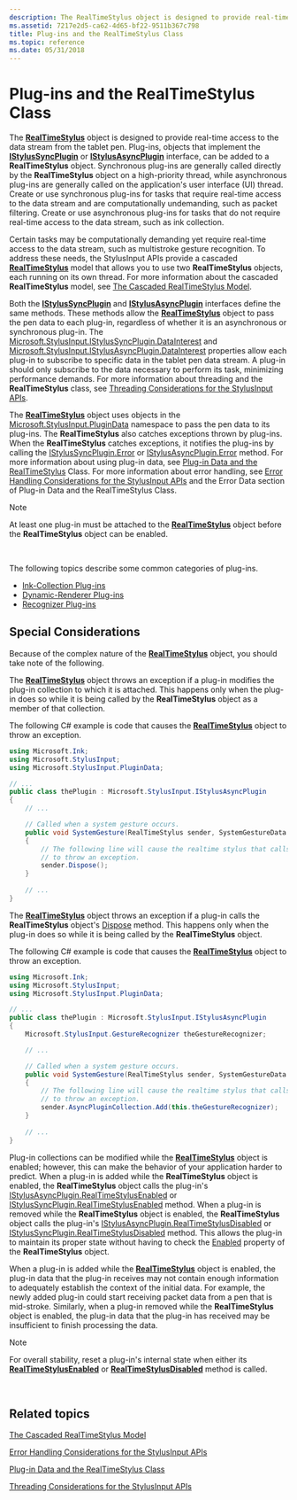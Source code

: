 ```yaml
---
description: The RealTimeStylus object is designed to provide real-time access to the data stream from the tablet pen.
ms.assetid: 7217e2d5-ca62-4d65-bf22-9511b367c798
title: Plug-ins and the RealTimeStylus Class
ms.topic: reference
ms.date: 05/31/2018
---
```


# Plug-ins and the RealTimeStylus Class

The [**RealTimeStylus**](realtimestylus-class.md) object is designed to provide real-time access to the data stream from the tablet pen. Plug-ins, objects that implement the [**IStylusSyncPlugin**](/windows/win32/api/rtscom/nn-rtscom-istylussyncplugin) or [**IStylusAsyncPlugin**](/windows/win32/api/rtscom/nn-rtscom-istylusasyncplugin) interface, can be added to a **RealTimeStylus** object. Synchronous plug-ins are generally called directly by the **RealTimeStylus** object on a high-priority thread, while asynchronous plug-ins are generally called on the application's user interface (UI) thread. Create or use synchronous plug-ins for tasks that require real-time access to the data stream and are computationally undemanding, such as packet filtering. Create or use asynchronous plug-ins for tasks that do not require real-time access to the data stream, such as ink collection.

Certain tasks may be computationally demanding yet require real-time access to the data stream, such as multistroke gesture recognition. To address these needs, the StylusInput APIs provide a cascaded [**RealTimeStylus**](realtimestylus-class.md) model that allows you to use two **RealTimeStylus** objects, each running on its own thread. For more information about the cascaded **RealTimeStylus** model, see [The Cascaded RealTimeStylus Model](the-cascaded-realtimestylus-model.md).

Both the [**IStylusSyncPlugin**](/windows/win32/api/rtscom/nn-rtscom-istylussyncplugin) and [**IStylusAsyncPlugin**](/windows/win32/api/rtscom/nn-rtscom-istylusasyncplugin) interfaces define the same methods. These methods allow the [**RealTimeStylus**](realtimestylus-class.md) object to pass the pen data to each plug-in, regardless of whether it is an asynchronous or synchronous plug-in. The [Microsoft.StylusInput.IStylusSyncPlugin.DataInterest](/previous-versions/ms824752(v=msdn.10)) and [Microsoft.StylusInput.IStylusAsyncPlugin.DataInterest](/previous-versions/ms824769(v=msdn.10)) properties allow each plug-in to subscribe to specific data in the tablet pen data stream. A plug-in should only subscribe to the data necessary to perform its task, minimizing performance demands. For more information about threading and the **RealTimeStylus** class, see [Threading Considerations for the StylusInput APIs](threading-considerations-for-the-stylusinput-apis.md).

The [**RealTimeStylus**](realtimestylus-class.md) object uses objects in the [Microsoft.StylusInput.PluginData](/previous-versions/ms823992(v=msdn.10)) namespace to pass the pen data to its plug-ins. The **RealTimeStylus** also catches exceptions thrown by plug-ins. When the **RealTimeStylus** catches exceptions, it notifies the plug-ins by calling the [IStylusSyncPlugin.Error](/previous-versions/ms824754(v=msdn.10)) or [IStylusAsyncPlugin.Error](/previous-versions/ms824771(v=msdn.10)) method. For more information about using plug-in data, see [Plug-in Data and the RealTimeStylus](plug-in-data-and-the-realtimestylus-class.md) Class. For more information about error handling, see [Error Handling Considerations for the StylusInput APIs](error-handling-considerations-for-the-stylusinput-apis.md) and the Error Data section of Plug-in Data and the RealTimeStylus Class.

> [!Note]  
> At least one plug-in must be attached to the [**RealTimeStylus**](realtimestylus-class.md) object before the **RealTimeStylus** object can be enabled.

 

The following topics describe some common categories of plug-ins.

-   [Ink-Collection Plug-ins](ink-collection-plug-ins.md)
-   [Dynamic-Renderer Plug-ins](dynamic-renderer-plug-ins.md)
-   [Recognizer Plug-ins](recognizer-plug-ins.md)

## Special Considerations

Because of the complex nature of the [**RealTimeStylus**](realtimestylus-class.md) object, you should take note of the following.

The [**RealTimeStylus**](realtimestylus-class.md) object throws an exception if a plug-in modifies the plug-in collection to which it is attached. This happens only when the plug-in does so while it is being called by the **RealTimeStylus** object as a member of that collection.

The following C\# example is code that causes the [**RealTimeStylus**](realtimestylus-class.md) object to throw an exception.


```csharp
using Microsoft.Ink;
using Microsoft.StylusInput;
using Microsoft.StylusInput.PluginData;

// ...
public class thePlugin : Microsoft.StylusInput.IStylusAsyncPlugin
{
    // ...

    // Called when a system gesture occurs.
    public void SystemGesture(RealTimeStylus sender, SystemGestureData data)
    {
        // The following line will cause the realtime stylus that calls this method
        // to throw an exception.
        sender.Dispose();
    }
    
    // ...
}
```



The [**RealTimeStylus**](realtimestylus-class.md) object throws an exception if a plug-in calls the **RealTimeStylus** object's [Dispose](/previous-versions/ms825891(v=msdn.10)) method. This happens only when the plug-in does so while it is being called by the **RealTimeStylus** object.

The following C\# example is code that causes the [**RealTimeStylus**](realtimestylus-class.md) object to throw an exception.


```csharp
using Microsoft.Ink;
using Microsoft.StylusInput;
using Microsoft.StylusInput.PluginData;

// ...
public class thePlugin : Microsoft.StylusInput.IStylusAsyncPlugin
{
    Microsoft.StylusInput.GestureRecognizer theGestureRecognizer;

    // ...

    // Called when a system gesture occurs.
    public void SystemGesture(RealTimeStylus sender, SystemGestureData data)
    {
        // The following line will cause the realtime stylus that calls this method
        // to throw an exception.
        sender.AsyncPluginCollection.Add(this.theGestureRecognizer);
    }
    
    // ...
}
```



Plug-in collections can be modified while the [**RealTimeStylus**](realtimestylus-class.md) object is enabled; however, this can make the behavior of your application harder to predict. When a plug-in is added while the **RealTimeStylus** object is enabled, the **RealTimeStylus** object calls the plug-in's [IStylusAsyncPlugin.RealTimeStylusEnabled](/previous-versions/ms824775(v=msdn.10)) or [IStylusSyncPlugin.RealTimeStylusEnabled](/previous-versions/ms824758(v=msdn.10)) method. When a plug-in is removed while the **RealTimeStylus** object is enabled, the **RealTimeStylus** object calls the plug-in's [IStylusAsyncPlugin.RealTimeStylusDisabled](/previous-versions/ms824774(v=msdn.10)) or [IStylusSyncPlugin.RealTimeStylusDisabled](/previous-versions/ms824757(v=msdn.10)) method. This allows the plug-in to maintain its proper state without having to check the [Enabled](/previous-versions/ms824832(v=msdn.10)) property of the **RealTimeStylus** object.

When a plug-in is added while the [**RealTimeStylus**](realtimestylus-class.md) object is enabled, the plug-in data that the plug-in receives may not contain enough information to adequately establish the context of the initial data. For example, the newly added plug-in could start receiving packet data from a pen that is mid-stroke. Similarly, when a plug-in removed while the **RealTimeStylus** object is enabled, the plug-in data that the plug-in has received may be insufficient to finish processing the data.

> [!Note]  
> For overall stability, reset a plug-in's internal state when either its [**RealTimeStylusEnabled**](/windows/desktop/api/RTSCom/nf-rtscom-istylusplugin-realtimestylusenabled) or [**RealTimeStylusDisabled**](/windows/desktop/api/RTSCom/nf-rtscom-istylusplugin-realtimestylusdisabled) method is called.

 

## Related topics

<dl> <dt>

[The Cascaded RealTimeStylus Model](the-cascaded-realtimestylus-model.md)
</dt> <dt>

[Error Handling Considerations for the StylusInput APIs](error-handling-considerations-for-the-stylusinput-apis.md)
</dt> <dt>

[Plug-in Data and the RealTimeStylus Class](plug-in-data-and-the-realtimestylus-class.md)
</dt> <dt>

[Threading Considerations for the StylusInput APIs](threading-considerations-for-the-stylusinput-apis.md)
</dt> </dl>

 

 
